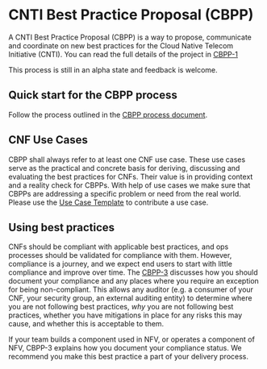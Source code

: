 # CNTI Best Practice Proposal (CBPP)

A  CNTI Best Practice Proposal (CBPP) is a way to propose, communicate and coordinate on new best practices for the Cloud Native Telecom Initiative (CNTI). You can read the full details of the project in [CBPP-1](0001-cnf-best-practice-proposal-process.md)

This process is still in an alpha state and feedback is welcome.

## Quick start for the CBPP process

Follow the process outlined in the [CBPP process document](cnf_best_practice_process.md).

## CNF Use Cases

CBPP shall always refer to at least one CNF use case. These use cases serve as the practical and concrete basis for deriving, discussing and evaluating the best practices for CNFs. Their value is in providing context and a reality check for CBPPs. With help of use cases we make sure that CBPPs are addressing a specific problem or need from the real world. Please use the [Use Case Template](../use-case/NNNN-UC-template.md) to contribute a use case.

## Using best practices

CNFs should be compliant with applicable best practices, and ops processes
should be validated for compliance with them.  However, compliance is a
journey, and we expect end users to start with little compliance and
improve over time.  The [CBPP-3](0003-exceptions.md) discusses how you should
document your compliance and any places where you require an exception for
being non-compliant.  This allows any auditor (e.g. a consumer of your CNF,
your security group, an external auditing entity) to determine where you
are not following best practices, _why_ you are not following best practices,
whether you have mitigations in place for any risks this may cause, and
whether this is acceptable to them.

If your team builds a component used in NFV, or operates a component of
NFV, CBPP-3 explains how you document your compliance status.  We recommend
you make this best practice a part of your delivery process.
